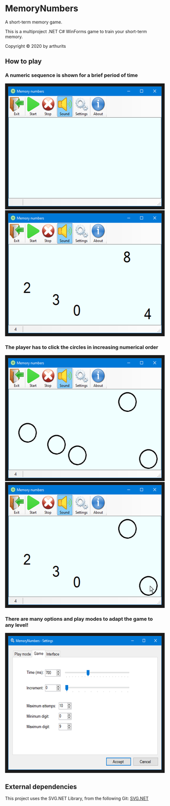 # MemoryNumbers
A short-term memory game.

This is a multiproject .NET C# WinForms game to train your short-term memory.

Copyright © 2020 by arthurits

## How to play
### A numeric sequence is shown for a brief period of time
<img src="/Media/Screenshot 01.png?raw=true" width="536" height="393" border="10"/>
<img src="/Media/Screenshot 02.png?raw=true" width="536" height="393" border="10"/>

### The player has to click the circles in increasing numerical order
<img src="/Media/Screenshot 03.png?raw=true" width="536" height="393" border="10"/>
<img src="/Media/Screenshot 04.png?raw=true" width="536" height="393" border="10"/>

### There are many options and play modes to adapt the game to any level!
<img src="/Media/Screenshot 05.png?raw=true" width="606" height="439" border="10"/>

## External dependencies
This project uses the SVG.NET Library, from the following Git:
[SVG.NET](https://github.com/vvvv/SVG)